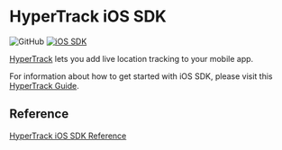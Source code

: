 # HyperTrack iOS SDK
![GitHub](https://img.shields.io/github/license/hypertrack/sdk-ios.svg)
[![iOS SDK](https://img.shields.io/github/v/release/hypertrack/sdk-ios?label=iOS%20SDK)](https://cocoapods.org/pods/HyperTrack)

[HyperTrack](https://www.hypertrack.com) lets you add live location tracking to your mobile app.

For information about how to get started with iOS SDK, please visit this [HyperTrack Guide](https://hypertrack.com/docs/install-sdk-ios).

## Reference

[HyperTrack iOS SDK Reference](https://hypertrack.github.io/mobile-common/documentation/hypertrack)
